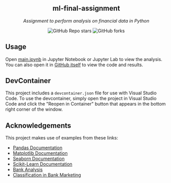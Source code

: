 <div align="center">

## ml-final-assignment

_Assignment to perform analysis on financial data in Python_

</div>

<div align="center">

![GitHub Repo stars](https://img.shields.io/github/stars/1Solon/AS2-AES-Encryption?style=for-the-badge)
![GitHub forks](https://img.shields.io/github/forks/1Solon/AS2-AES-Encryption?style=for-the-badge)

</div>

## Usage
Open [main.ipynb](/src/C19349793.ipynb) in Jupyter Notebook or Jupyter Lab to view the analysis. You can also open it in [GitHub itself](https://github.com/1Solon/ml-final-assignment/blob/origin/src/C19349793.ipynb) to view the code and results. 

## DevContainer
This project includes a `devcontainer.json` file for use with Visual Studio Code. To use the devcontainer, simply open the project in Visual Studio Code and click the "Reopen in Container" button that appears in the bottom right corner of the window.

## Acknowledgements
This project makes use of examples from these links:

* [Pandas Documentation](https://pandas.pydata.org/docs/)
* [Matplotlib Documentation](https://matplotlib.org/stable/contents.html)
* [Seaborn Documentation](https://seaborn.pydata.org/)
* [Scikit-Learn Documentation](https://scikit-learn.org/stable/user_guide.html)
* [Bank Analysis](https://www.kaggle.com/code/trongnghia96/bank-analysis/notebook)
* [Classification in Bank Marketing](https://www.kaggle.com/code/muhammedsal98/classification-in-bank-marketing)

